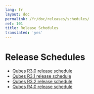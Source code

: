 ```yaml
---
lang: fr
layout: doc
permalink: /fr/doc/releases/schedules/
ref: 101
title: Release Schedules
translated: 'yes'
---
```


Release Schedules
=================

 * [Qubes R3.0 release schedule](/fr/doc/releases/3.0/schedule/)
 * [Qubes R3.1 release schedule](/fr/doc/releases/3.1/schedule/)
 * [Qubes R3.2 release schedule](/fr/doc/releases/3.2/schedule/)
 * [Qubes R4.0 release schedule](/fr/doc/releases/4.0/schedule/)